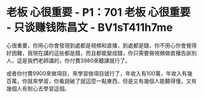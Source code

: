 # 老板 心很重要 - P1：701 老板 心很重要 - 只谈赚钱陈昌文 - BV1sT411h7me

心很重要，你用心你會發現到處都是視頻和直播，到處都是錢，你不用心你會覺得好困難，我現在講的這些都是錢，而且都能變成錢，你只需要做視頻做直播告訴別人，這是我們老師講的，你付費3980來聽課就行了。

或者你付費9900來做項目，來學習做項目就行了，年收入有100萬，年收入有幾百萬，你就來學習，你看說破了就這麼一點東西，但是又有幾個人能聽得懂，又有幾個人有耐心去學習這個。

